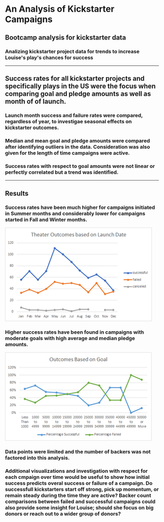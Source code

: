 # An Analysis of Kickstarter Campaigns
## Bootcamp analysis for kickstarter data
### Analizing kickstarter project data for trends to increase Louise's play's chances for success
---
## Success rates for all kickstarter projects and specifically plays in the US were the focus when comparing goal and pledge amounts as well as month of of launch.
### Launch month success and failure rates were compared, regardless of year, to investigae seasonal effects on kickstarter outcomes.
### Median and mean goal and pledge amounts were compared after identifying outliers in the data. Consideration was also given for the length of time campaigns were active.
### Success rates with respect to goal amounts were not linear or perfectly correlated but a trend was identified.
---
## Results
### Success rates have been much higher for campaigns initiated in Summer months and considerably lower for campaigns started in Fall and Winter months.
![image](https://github.com/Bryan-Corn/kickstarter-analysis/blob/main/Resources/Theater_Outcomes_vs_Launch.png)
### Higher success rates have been found in campaigns with moderate goals with high average and median pledge amounts.
![image](https://github.com/Bryan-Corn/kickstarter-analysis/blob/main/Resources/Outcomes_vs_Goals.png)
### Data points were limited and the number of backers was not factored into this analysis.
### Additional visualizations and investigation with respect for each cmpaign over time would be useful to show how initial success predicts overal success or failure of a campaign. Do successfull kickstarters start off strong, pick up momentum, or remain steady during the time they are active? Backer count comparisons between failed and successful campaigns could also provide some insight for Louise; should she focus on big donors or reach out to a wider group of donors?
